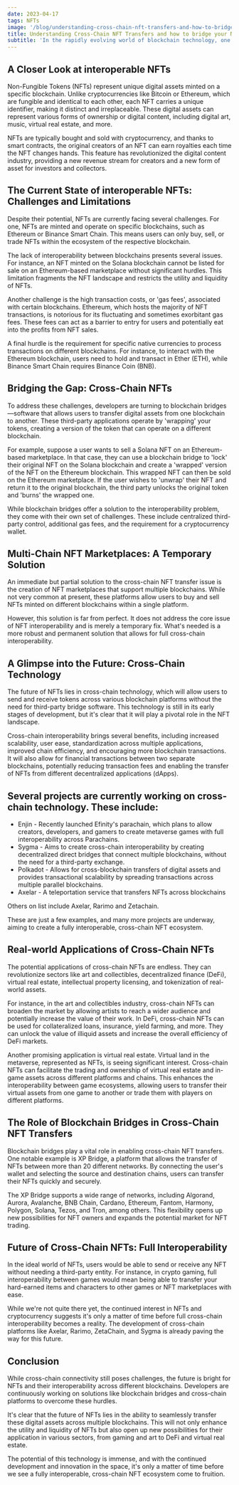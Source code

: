 ```yaml
---
date: 2023-04-17
tags: NFTs
image: '/blog/understanding-cross-chain-nft-transfers-and-how-to-bridge-your-nft-to-another-blockchain.webp'
title: Understanding Cross-Chain NFT Transfers and how to bridge your NFT to another blockchain
subtitle: 'In the rapidly evolving world of blockchain technology, one of the most significant advancements has been the development of Non-Fungible Tokens (NFTs). As unique digital assets, NFTs have found applications in various sectors, from gaming to real estate. However, they are currently facing a significant challenge: interoperability. In other words, the capacity to move NFTs across different blockchains seamlessly is still under development. This article will delve into the intricacies of cross-chain NFT transfers, with a particular focus on the Polkadot network and emerging solutions such as Axelar, Rarimo, ZetaChain, and Sygma.'
---
```


## A Closer Look at interoperable NFTs

Non-Fungible Tokens (NFTs) represent unique digital assets minted on a specific blockchain. Unlike cryptocurrencies like Bitcoin or Ethereum, which are fungible and identical to each other, each NFT carries a unique identifier, making it distinct and irreplaceable. These digital assets can represent various forms of ownership or digital content, including digital art, music, virtual real estate, and more.

NFTs are typically bought and sold with cryptocurrency, and thanks to smart contracts, the original creators of an NFT can earn royalties each time the NFT changes hands. This feature has revolutionized the digital content industry, providing a new revenue stream for creators and a new form of asset for investors and collectors.

## The Current State of interoperable NFTs: Challenges and Limitations

Despite their potential, NFTs are currently facing several challenges. For one, NFTs are minted and operate on specific blockchains, such as Ethereum or Binance Smart Chain. This means users can only buy, sell, or trade NFTs within the ecosystem of the respective blockchain.

The lack of interoperability between blockchains presents several issues. For instance, an NFT minted on the Solana blockchain cannot be listed for sale on an Ethereum-based marketplace without significant hurdles. This limitation fragments the NFT landscape and restricts the utility and liquidity of NFTs.

Another challenge is the high transaction costs, or 'gas fees', associated with certain blockchains. Ethereum, which hosts the majority of NFT transactions, is notorious for its fluctuating and sometimes exorbitant gas fees. These fees can act as a barrier to entry for users and potentially eat into the profits from NFT sales.

A final hurdle is the requirement for specific native currencies to process transactions on different blockchains. For instance, to interact with the Ethereum blockchain, users need to hold and transact in Ether (ETH), while Binance Smart Chain requires Binance Coin (BNB).

## Bridging the Gap: Cross-Chain NFTs

To address these challenges, developers are turning to blockchain bridges—software that allows users to transfer digital assets from one blockchain to another. These third-party applications operate by 'wrapping' your tokens, creating a version of the token that can operate on a different blockchain.

For example, suppose a user wants to sell a Solana NFT on an Ethereum-based marketplace. In that case, they can use a blockchain bridge to 'lock' their original NFT on the Solana blockchain and create a 'wrapped' version of the NFT on the Ethereum blockchain. This wrapped NFT can then be sold on the Ethereum marketplace. If the user wishes to 'unwrap' their NFT and return it to the original blockchain, the third party unlocks the original token and 'burns' the wrapped one.

While blockchain bridges offer a solution to the interoperability problem, they come with their own set of challenges. These include centralized third-party control, additional gas fees, and the requirement for a cryptocurrency wallet.

## Multi-Chain NFT Marketplaces: A Temporary Solution

An immediate but partial solution to the cross-chain NFT transfer issue is the creation of NFT marketplaces that support multiple blockchains. While not very common at present, these platforms allow users to buy and sell NFTs minted on different blockchains within a single platform.

However, this solution is far from perfect. It does not address the core issue of NFT interoperability and is merely a temporary fix. What's needed is a more robust and permanent solution that allows for full cross-chain interoperability.

## A Glimpse into the Future: Cross-Chain Technology

The future of NFTs lies in cross-chain technology, which will allow users to send and receive tokens across various blockchain platforms without the need for third-party bridge software. This technology is still in its early stages of development, but it's clear that it will play a pivotal role in the NFT landscape.

Cross-chain interoperability brings several benefits, including increased scalability, user ease, standardization across multiple applications, improved chain efficiency, and encouraging more blockchain transactions. It will also allow for financial transactions between two separate blockchains, potentially reducing transaction fees and enabling the transfer of NFTs from different decentralized applications (dApps).

## Several projects are currently working on cross-chain technology. These include:

- Enjin - Recently launched Efinity's parachain, which plans to allow creators, developers, and gamers to create metaverse games with full interoperability across Parachains.
- Sygma - Aims to create cross-chain interoperability by creating decentralized direct bridges that connect multiple blockchains, without the need for a third-party exchange.
- Polkadot - Allows for cross-blockchain transfers of digital assets and provides transactional scalability by spreading transactions across multiple parallel blockchains.
- Axelar - A teleportation service that transfers NFTs across blockchains

Others on list include Axelar, Rarimo and Zetachain.

These are just a few examples, and many more projects are underway, aiming to create a fully interoperable, cross-chain NFT ecosystem.

## Real-world Applications of Cross-Chain NFTs

The potential applications of cross-chain NFTs are endless. They can revolutionize sectors like art and collectibles, decentralized finance (DeFi), virtual real estate, intellectual property licensing, and tokenization of real-world assets.

For instance, in the art and collectibles industry, cross-chain NFTs can broaden the market by allowing artists to reach a wider audience and potentially increase the value of their work. In DeFi, cross-chain NFTs can be used for collateralized loans, insurance, yield farming, and more. They can unlock the value of illiquid assets and increase the overall efficiency of DeFi markets.

Another promising application is virtual real estate. Virtual land in the metaverse, represented as NFTs, is seeing significant interest. Cross-chain NFTs can facilitate the trading and ownership of virtual real estate and in-game assets across different platforms and chains. This enhances the interoperability between game ecosystems, allowing users to transfer their virtual assets from one game to another or trade them with players on different platforms.

## The Role of Blockchain Bridges in Cross-Chain NFT Transfers

Blockchain bridges play a vital role in enabling cross-chain NFT transfers. One notable example is XP Bridge, a platform that allows the transfer of NFTs between more than 20 different networks. By connecting the user's wallet and selecting the source and destination chains, users can transfer their NFTs quickly and securely.

The XP Bridge supports a wide range of networks, including Algorand, Aurora, Avalanche, BNB Chain, Cardano, Ethereum, Fantom, Harmony, Polygon, Solana, Tezos, and Tron, among others. This flexibility opens up new possibilities for NFT owners and expands the potential market for NFT trading.

## Future of Cross-Chain NFTs: Full Interoperability

In the ideal world of NFTs, users would be able to send or receive any NFT without needing a third-party entity. For instance, in crypto gaming, full interoperability between games would mean being able to transfer your hard-earned items and characters to other games or NFT marketplaces with ease.

While we're not quite there yet, the continued interest in NFTs and cryptocurrency suggests it's only a matter of time before full cross-chain interoperability becomes a reality. The development of cross-chain platforms like Axelar, Rarimo, ZetaChain, and Sygma is already paving the way for this future.

## Conclusion

While cross-chain connectivity still poses challenges, the future is bright for NFTs and their interoperability across different blockchains. Developers are continuously working on solutions like blockchain bridges and cross-chain platforms to overcome these hurdles.

It's clear that the future of NFTs lies in the ability to seamlessly transfer these digital assets across multiple blockchains. This will not only enhance the utility and liquidity of NFTs but also open up new possibilities for their application in various sectors, from gaming and art to DeFi and virtual real estate.

The potential of this technology is immense, and with the continued development and innovation in the space, it's only a matter of time before we see a fully interoperable, cross-chain NFT ecosystem come to fruition.
